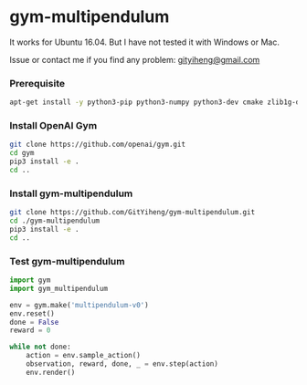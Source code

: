 # gym-multipendulum

It works for Ubuntu 16.04. But I have not tested it with Windows or Mac.

Issue or contact me if you find any problem: gityiheng@gmail.com

### Prerequisite

```bash
apt-get install -y python3-pip python3-numpy python3-dev cmake zlib1g-dev libjpeg-dev xvfb libav-tools xorg-dev python-opengl libboost-all-dev libsdl2-dev swig
```

### Install OpenAI Gym

```bash
git clone https://github.com/openai/gym.git
cd gym
pip3 install -e .
cd ..
```

### Install gym-multipendulum

```bash
git clone https://github.com/GitYiheng/gym-multipendulum.git
cd ./gym-multipendulum
pip3 install -e .
cd ..
```

### Test gym-multipendulum

```python
import gym
import gym_multipendulum

env = gym.make('multipendulum-v0')
env.reset()
done = False
reward = 0

while not done:
	action = env.sample_action()
	observation, reward, done, _ = env.step(action)
	env.render()
```
